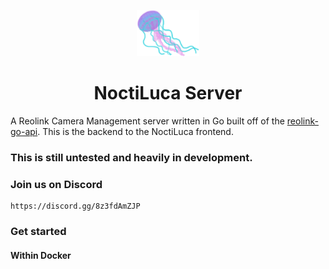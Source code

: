 <p align="center"><img src="https://github.com/ReolinkCameraAPI/noctiluca-go-server/blob/main/.assets/noctiluca.png" width=100px></p>
<h1 align="center">NoctiLuca Server</h1>

A Reolink Camera Management server written in Go built off of 
the [reolink-go-api](https://github.com/ReolinkCameraApi/reolink-go-api).
This is the backend to the NoctiLuca frontend.



### This is still untested and heavily in development.

### Join us on Discord

    https://discord.gg/8z3fdAmZJP
    
### Get started

#### Within Docker

